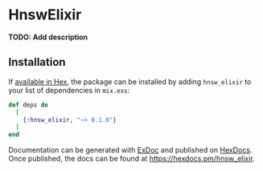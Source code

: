 # HnswElixir

**TODO: Add description**

## Installation

If [available in Hex](https://hex.pm/docs/publish), the package can be installed
by adding `hnsw_elixir` to your list of dependencies in `mix.exs`:

```elixir
def deps do
  [
    {:hnsw_elixir, "~> 0.1.0"}
  ]
end
```

Documentation can be generated with [ExDoc](https://github.com/elixir-lang/ex_doc)
and published on [HexDocs](https://hexdocs.pm). Once published, the docs can
be found at <https://hexdocs.pm/hnsw_elixir>.


